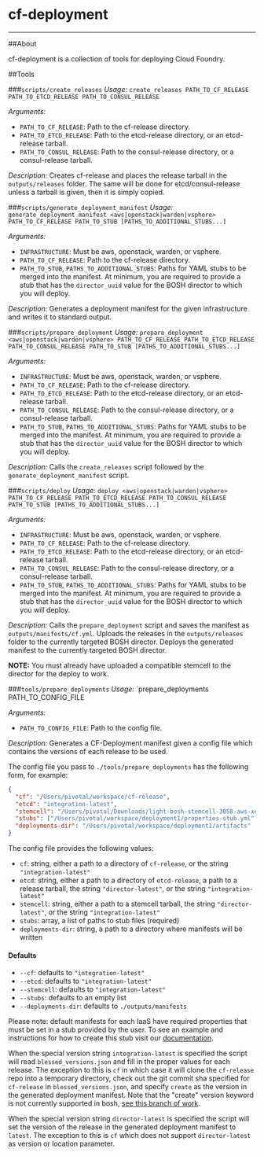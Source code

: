 # cf-deployment
---

##About

cf-deployment is a collection of tools for deploying Cloud Foundry.

##Tools

###`scripts/create_releases`
*Usage:* `create_releases PATH_TO_CF_RELEASE PATH_TO_ETCD_RELEASE PATH_TO_CONSUL_RELEASE`

*Arguments:*

* `PATH_TO_CF_RELEASE`: Path to the cf-release directory.
* `PATH_TO_ETCD_RELEASE`: Path to the etcd-release directory, or an etcd-release tarball.
* `PATH_TO_CONSUL_RELEASE`: Path to the consul-release directory, or a consul-release tarball.

*Description:* Creates cf-release and places the release tarball in the `outputs/releases` folder. The same will be done for etcd/consul-release unless a tarball is given, then it is simply copied.


###`scripts/generate_deployment_manifest`
*Usage:* `generate_deployment_manifest <aws|openstack|warden|vsphere> PATH_TO_CF_RELEASE PATH_TO_STUB [PATHS_TO_ADDITIONAL_STUBS...]`

*Arguments:*

* `INFRASTRUCTURE`: Must be aws, openstack, warden, or vsphere.
* `PATH_TO_CF_RELEASE`: Path to the cf-release directory.
* `PATH_TO_STUB`, `PATHS_TO_ADDITIONAL_STUBS`: Paths for YAML stubs to be merged into the manifest. At minimum, you are required to provide a stub that has the `director_uuid` value for the BOSH director to which you will deploy.

*Description:* Generates a deployment manifest for the given infrastructure and writes it to standard output.


###`scripts/prepare_deployment`
*Usage:* `prepare_deployment <aws|openstack|warden|vsphere> PATH_TO_CF_RELEASE PATH_TO_ETCD_RELEASE PATH_TO_CONSUL_RELEASE PATH_TO_STUB [PATHS_TO_ADDITIONAL_STUBS...]`

*Arguments:*

* `INFRASTRUCTURE`: Must be aws, openstack, warden, or vsphere.
* `PATH_TO_CF_RELEASE`: Path to the cf-release directory.
* `PATH_TO_ETCD_RELEASE`: Path to the etcd-release directory, or an etcd-release tarball.
* `PATH_TO_CONSUL_RELEASE`: Path to the consul-release directory, or a consul-release tarball.
* `PATH_TO_STUB`, `PATHS_TO_ADDITIONAL_STUBS`: Paths for YAML stubs to be merged into the manifest. At minimum, you are required to provide a stub that has the `director_uuid` value for the BOSH director to which you will deploy.

*Description:* Calls the `create_releases` script followed by the `generate_deployment_manifest` script.


###`scripts/deploy`
*Usage:* `deploy <aws|openstack|warden|vsphere> PATH_TO_CF_RELEASE PATH_TO_ETCD_RELEASE PATH_TO_CONSUL_RELEASE PATH_TO_STUB [PATHS_TO_ADDITIONAL_STUBS...]`

*Arguments:*

* `INFRASTRUCTURE`: Must be aws, openstack, warden, or vsphere.
* `PATH_TO_CF_RELEASE`: Path to the cf-release directory.
* `PATH_TO_ETCD_RELEASE`: Path to the etcd-release directory, or an etcd-release tarball.
* `PATH_TO_CONSUL_RELEASE`: Path to the consul-release directory, or a consul-release tarball.
* `PATH_TO_STUB`, `PATHS_TO_ADDITIONAL_STUBS`: Paths for YAML stubs to be merged into the manifest. At minimum, you are required to provide a stub that has the `director_uuid` value for the BOSH director to which you will deploy.

*Description:* Calls the `prepare_deployment` script and saves the manifest as `outputs/manifests/cf.yml`. Uploads the releases in the `outputs/releases` folder to the currently targeted BOSH director. Deploys the generated manifest to the currently targeted BOSH director.

**NOTE:** You must already have uploaded a compatible stemcell to the director for the deploy to work.

###`tools/prepare_deployments`
*Usage:* `prepare_deployments <aws> PATH_TO_CONFIG_FILE

*Arguments:*

* `PATH_TO_CONFIG_FILE`: Path to the config file.

*Description:* Generates a CF-Deployment manifest given a config file which contains the versions of each release to be used.

The config file you pass to `./tools/prepare_deployments` has the following form, for example:

```json
{
  "cf": "/Users/pivotal/workspace/cf-release",
  "etcd": "integration-latest",
  "stemcell": "/Users/pivotal/Downloads/light-bosh-stemcell-3058-aws-xen-hvm-ubuntu-trusty-go_agent.tgz",
  "stubs": ["/Users/pivotal/workspace/deployment1/properties-stub.yml", "/Users/pivotal/workspace/deployment1/instances-stub.yml"],
  "deployments-dir": "/Users/pivotal/workspace/deployment1/artifacts"
}
```

The config file provides the following values:

* `cf`: string, either a path to a directory of `cf-release`, or the string `"integration-latest"`
* `etcd`: string, either a path to a directory of `etcd-release`, a path to a release tarball, the string `"director-latest"`, or the string `"integration-latest"`
* `stemcell`: string, either a path to a stemcell tarball, the string `"director-latest"`, or the string `"integration-latest"`
* `stubs`: array, a list of paths to stub files (required)
* `deployments-dir`: string, a path to a directory where manifests will be written

#### Defaults

* `--cf`: defaults to `"integration-latest"`
* `--etcd`: defaults to `"integration-latest"`
* `--stemcell`: defaults to `"integration-latest"`
* `--stubs`: defaults to an empty list
* `--deployments-dir`: defaults to `./outputs/manifests`

Please note: default manifests for each IaaS have required properties that must be set in a stub provided by the user.
To see an example and instructions for how to create this stub visit our [documentation](http://docs.cloudfoundry.org/deploying/cf-stub-vsphere.html).

When the special version string `integration-latest` is specified the script will read `blessed_versions.json`
and fill in the proper values for each release. The exception to this is `cf` in which case it will clone
the `cf-release` repo into a temporary directory, check out the git commit sha specified for `cf-release`
in `blessed_versions.json`, and specify `create` as the version in the generated deployment manifest. Note that
the "create" version keyword is not currently supported in bosh, [see this branch of work](https://github.com/njbennett/bosh/tree/mega-remote-releases).

When the special version string `director-latest` is specified the script will set the version of the release
in the generated deployment manifest to `latest`. The exception to this is `cf` which does not support
`director-latest` as version or location parameter.